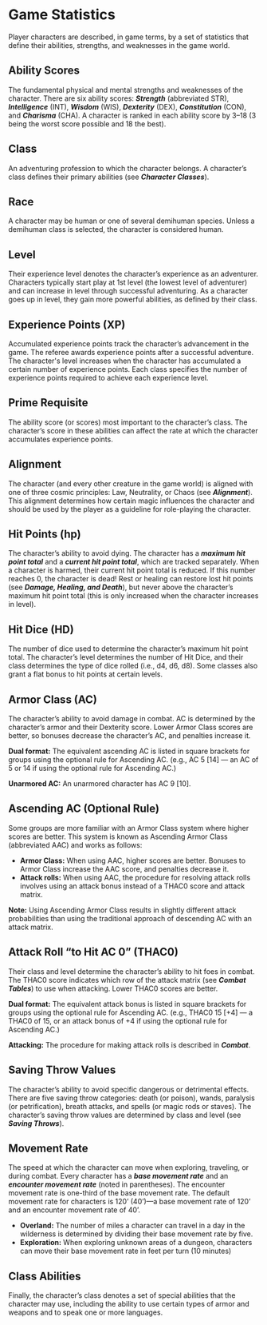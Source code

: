 # Game Statistics

Player characters are described, in game terms, by a set of statistics that define their abilities, strengths, and weaknesses in the game world.

## Ability Scores

The fundamental physical and mental strengths and weaknesses of the character. There are six ability scores: ***Strength*** (abbreviated STR), ***Intelligence*** (INT), ***Wisdom*** (WIS), ***Dexterity*** (DEX), ***Constitution*** (CON), and ***Charisma*** (CHA). A character is ranked in each ability score by 3–18 (3 being the worst score possible and 18 the best).

## Class

An adventuring profession to which the character belongs. A character’s class defines their primary abilities (see ***Character Classes***).

## Race

A character may be human or one of several demihuman species. Unless a demihuman class is selected, the character is considered human.

## Level

Their experience level denotes the character’s experience as an adventurer. Characters typically start play at 1st level (the lowest level of adventurer) and can increase in level through successful adventuring. As a character goes up in level, they gain more powerful abilities, as defined by their class.

## Experience Points (XP)

Accumulated experience points track the character’s advancement in the game. The referee awards experience points after a successful adventure. The character's level increases when the character has accumulated a certain number of experience points. Each class specifies the number of experience points required to achieve each experience level.

## Prime Requisite

The ability score (or scores) most important to the character’s class. The character’s score in these abilities can affect the rate at which the character accumulates experience points.

## Alignment

The character (and every other creature in the game world) is aligned with one of three cosmic principles: Law, Neutrality, or Chaos (see ***Alignment***). This alignment determines how certain magic influences the character and should be used by the player as a guideline for role-playing the character.

## Hit Points (hp)

The character’s ability to avoid dying. The character has a ***maximum hit point total*** and a ***current hit point total***, which are tracked separately. When a character is harmed, their current hit point total is reduced. If this number reaches 0, the character is dead! Rest or healing can restore lost hit points (see ***Damage, Healing, and Death***), but never above the character’s maximum hit point total (this is only increased when the character increases in level).

## Hit Dice (HD)

The number of dice used to determine the character’s maximum hit point total. The character’s level determines the number of Hit Dice, and their class determines the type of dice rolled (i.e., d4, d6, d8). Some classes also grant a flat bonus to hit points at certain levels.

## Armor Class (AC)

The character’s ability to avoid damage in combat. AC is determined by the character’s armor and their Dexterity score. Lower Armor Class scores are better, so bonuses decrease the character’s AC, and penalties increase it.

**Dual format:** The equivalent ascending AC is listed in square brackets for groups using the optional rule for Ascending AC. (e.g., AC 5 [14] — an AC of 5 or 14 if using the optional rule for Ascending AC.)

**Unarmored AC:** An unarmored character has AC 9 [10].

## Ascending AC (Optional Rule)

Some groups are more familiar with an Armor Class system where higher scores are better. This system is known as Ascending Armor Class (abbreviated AAC) and works as follows:

- **Armor Class:** When using AAC, higher scores are better. Bonuses to Armor Class increase the AAC score, and penalties decrease it.
- **Attack rolls:** When using AAC, the procedure for resolving attack rolls involves using an attack bonus instead of a THAC0 score and attack matrix.

**Note:** Using Ascending Armor Class results in slightly different attack probabilities than using the traditional approach of descending AC with an attack matrix.

## Attack Roll “to Hit AC 0” (THAC0)

Their class and level determine the character’s ability to hit foes in combat. The THAC0 score indicates which row of the attack matrix (see ***Combat Tables***) to use when attacking. Lower THAC0 scores are better.

**Dual format:** The equivalent attack bonus is listed in square brackets for groups using the optional rule for Ascending AC. (e.g., THAC0 15 [+4] — a THAC0 of 15, or an attack bonus of +4 if using the optional rule for Ascending AC.)

**Attacking:** The procedure for making attack rolls is described in ***Combat***.

## Saving Throw Values

The character’s ability to avoid specific dangerous or detrimental effects. There are five saving throw categories: death (or poison), wands, paralysis (or petrification), breath attacks, and spells (or magic rods or staves). The character’s saving throw values are determined by class and level (see ***Saving Throws***).

## Movement Rate

The speed at which the character can move when exploring, traveling, or during combat. Every character has a ***base movement rate*** and an ***encounter movement rate*** (noted in parentheses). The encounter movement rate is one-third of the base movement rate. The default movement rate for characters is 120’ (40’)—a base movement rate of 120’ and an encounter movement rate of 40’.

- **Overland:** The number of miles a character can travel in a day in the wilderness is determined by dividing their base movement rate by five.
- **Exploration:** When exploring unknown areas of a dungeon, characters can move their base movement rate in feet per turn (10 minutes)

## Class Abilities

Finally, the character’s class denotes a set of special abilities that the character may use, including the ability to use certain types of armor and weapons and to speak one or more languages.